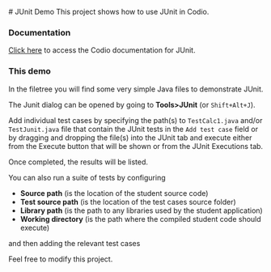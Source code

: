 # JUnit Demo
This project shows how to use JUnit in Codio.

### Documentation
[Click here](https://codio.com/docs/ide/features/junit/) to access the Codio documentation for JUnit.

### This demo
In the filetree you will find some very simple Java files to demonstrate JUnit. 

The Junit dialog can be opened by going to **Tools>JUnit** (or `Shift+Alt+J`). 

Add individual test cases by specifying the path(s) to `TestCalc1.java` and/or `TestJunit.java` file that contain the JUnit tests in the `Add test case` field or by dragging and dropping the file(s) into the JUnit tab and execute either from the Execute button that will be shown or from the JUnit Executions tab.

Once completed, the results will be listed.

You can also run a suite of tests by configuring 

- **Source path** (is the location of the student source code)
- **Test source path** (is the location of the test cases source folder)
- **Library path** (is the path to any libraries used by the student application)
- **Working directory** (is the path where the compiled student code should execute)

and then adding the relevant test cases

Feel free to modify this project.